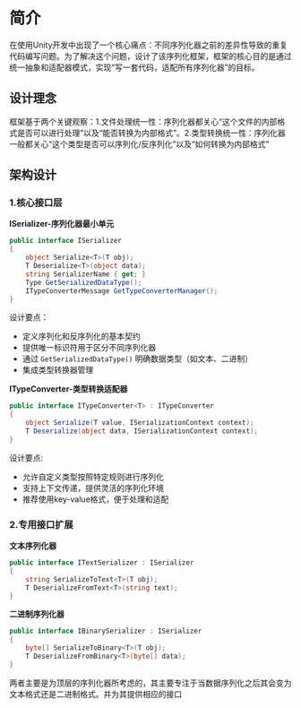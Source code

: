 # 简介
在使用Unity开发中出现了一个核心痛点：不同序列化器之前的差异性导致的重复代码编写问题。为了解决这个问题，设计了该序列化框架，框架的核心目的是通过统一抽象和适配器模式，实现“写一套代码，适配所有序列化器”的目标。

##  设计理念
框架基于两个关键观察：1.文件处理统一性：序列化器都关心“这个文件的内部格式是否可以进行处理”以及“能否转换为内部格式”。2.类型转换统一性：序列化器一般都关心“这个类型是否可以序列化/反序列化”以及“如何转换为内部格式”

## 架构设计
### 1.核心接口层
**ISerializer-序列化器最小单元**
```c#
public interface ISerializer
{
    object Serialize<T>(T obj);
    T Deserialize<T>(object data);
    string SerializerName { get; }
    Type GetSerializedDataType();
    ITypeConverterMessage GetTypeConverterManager();
}
```
设计要点：

- 定义序列化和反序列化的基本契约
- 提供唯一标识符用于区分不同序列化器
- 通过 `GetSerializedDataType()` 明确数据类型（如文本、二进制）
- 集成类型转换器管理 

**ITypeConverter-类型转换适配器**

```c#
public interface ITypeConverter<T> : ITypeConverter
{
    object Serialize(T value, ISerializationContext context);
    T Deserialize(object data, ISerializationContext context);
}
```

设计要点:

- 允许自定义类型按照特定规则进行序列化
- 支持上下文传递，提供灵活的序列化环境
- 推荐使用key-value格式，便于处理和适配

### 2.专用接口扩展

**文本序列化器**

```c#
public interface ITextSerializer : ISerializer
{
    string SerializeToText<T>(T obj);
    T DeserializeFromText<T>(string text);
}
```

**二进制序列化器**

```c#
public interface IBinarySerializer : ISerializer
{
    byte[] SerializeToBinary<T>(T obj);
    T DeserializeFromBinary<T>(byte[] data);
}
```

两者主要是为顶层的序列化器所考虑的，其主要专注于当数据序列化之后其会变为文本格式还是二进制格式。并为其提供相应的接口

